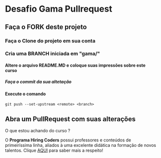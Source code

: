 # Desafio Gama Pullrequest

## Faça o FORK deste projeto

### Faça o Clone do projeto em sua conta

### Cria uma BRANCH iniciada em "gama/"

#### Altere o arquivo README.MD e coloque suas impressões sobre este curso

##### Faça o commit da sua altetação

#### Execute o comando

`git push --set-upstream <remote> <branch>`

## Abra um PullRequest com suas alterações

O que estou achando do curso ?

O **Programa Hiring Coders** possui professores e conteúdos de primeiríssima linha, aliados à uma excelente didática na formação de novos talentos. Clique [AQUI](https://hiringcoders.gama.academy/) para saber mais a respeito!
